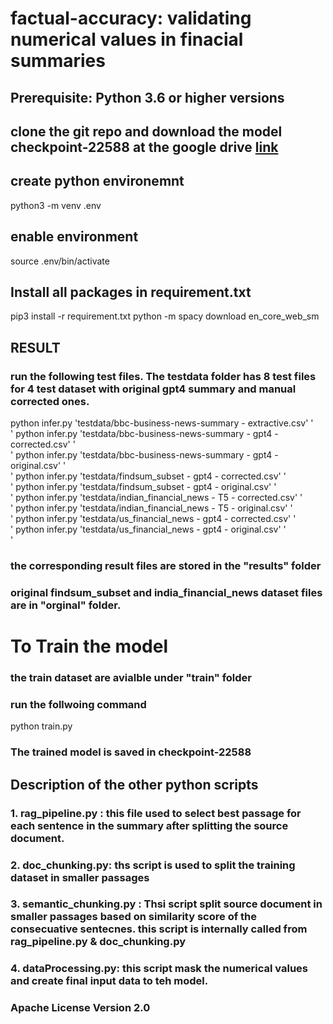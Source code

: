 # factual-accuracy: validating numerical values in finacial summaries

## Prerequisite: Python 3.6 or higher versions
## clone the git repo and download the model checkpoint-22588 at the google drive [link](https://drive.google.com/drive/folders/1VAH5KL5v10CTpaMapj65aO267EMJlKkL?usp=sharing)
## create python environemnt
python3 -m venv .env
## enable environment
source .env/bin/activate

## Install all packages in requirement.txt
pip3 install -r requirement.txt
python -m spacy download en_core_web_sm

## RESULT
### run the following test files. The testdata folder has 8 test files for 4 test dataset with original gpt4 summary and manual corrected ones.
python infer.py 'testdata/bbc-business-news-summary - extractive.csv'  '<br>'
python infer.py 'testdata/bbc-business-news-summary - gpt4 - corrected.csv' '<br>'
python infer.py 'testdata/bbc-business-news-summary - gpt4 - original.csv'  '<br>'
python infer.py 'testdata/findsum_subset - gpt4 - corrected.csv'  '<br>'
python infer.py 'testdata/findsum_subset - gpt4 - original.csv'  '<br>'
python infer.py 'testdata/indian_financial_news - T5 - corrected.csv'  '<br>'
python infer.py 'testdata/indian_financial_news - T5 - original.csv'  '<br>'
python infer.py 'testdata/us_financial_news - gpt4 - corrected.csv'   '<br>'
python infer.py 'testdata/us_financial_news - gpt4 - original.csv'   '<br>'


### the corresponding result files are stored in the "results" folder  

### original findsum_subset and india_financial_news dataset files are in "orginal" folder.

# To Train the model
### the train dataset are avialble under "train" folder
### run the follwoing command
python train.py
### The trained model is saved in checkpoint-22588 

## Description of the other python scripts
### 1. rag_pipeline.py : this file used to select best passage for each sentence in the summary after splitting the source document.
### 2. doc_chunking.py: ths script is used to split the training dataset in smaller passages
### 3. semantic_chunking.py : Thsi script split source document in smaller passages based on similarity score of the consecuative sentecnes.  this script is internally called from  rag_pipeline.py & doc_chunking.py
### 4. dataProcessing.py: this script mask the numerical values and create final input data to teh model.

### Apache License Version 2.0

